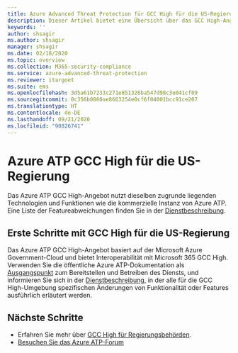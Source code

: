 ```yaml
---
title: Azure Advanced Threat Protection für GCC High für die US-Regierung
description: Dieser Artikel bietet eine Übersicht über das GCC High-Angebot von Azure ATP für die US-Regierung.
keywords: ''
author: shsagir
ms.author: shsagir
manager: shsagir
ms.date: 02/18/2020
ms.topic: overview
ms.collection: M365-security-compliance
ms.service: azure-advanced-threat-protection
ms.reviewer: itargoet
ms.suite: ems
ms.openlocfilehash: 3d5a61b7233c271e851326ba547d98c3e041cf09
ms.sourcegitcommit: 0c356b0860ae8663254e0cf6f04001bcc91ce207
ms.translationtype: HT
ms.contentlocale: de-DE
ms.lasthandoff: 09/21/2020
ms.locfileid: "90826741"
---
```

# <a name="azure-atp-for-us-government-gcc-high"></a>Azure ATP GCC High für die US-Regierung

Das Azure ATP GCC High-Angebot nutzt dieselben zugrunde liegenden Technologien und Funktionen wie die kommerzielle Instanz von Azure ATP. Eine Liste der Featureabweichungen finden Sie in der [Dienstbeschreibung](/enterprise-mobility-security/solutions/ems-azure-atp-govt-service-description).

## <a name="get-started-with-us-government-gcc-high"></a>Erste Schritte mit GCC High für die US-Regierung

Das Azure ATP GCC High-Angebot basiert auf der Microsoft Azure Government-Cloud und bietet Interoperabilität mit Microsoft 365 GCC High. Verwenden Sie die öffentliche Azure ATP-Dokumentation als [Ausgangspunkt](install-step1.md) zum Bereitstellen und Betreiben des Diensts, und informieren Sie sich in der [Dienstbeschreibung](/enterprise-mobility-security/solutions/ems-azure-atp-govt-service-description), in der alle für die GCC High-Umgebung spezifischen Änderungen von Funktionalität oder Features ausführlich erläutert werden.  

## <a name="next-steps"></a>Nächste Schritte

- Erfahren Sie mehr über [GCC High für Regierungsbehörden](/enterprise-mobility-security/solutions/ems-azure-atp-govt-service-description).
- [Besuchen Sie das Azure ATP-Forum](https://aka.ms/azureatpcommunity)
